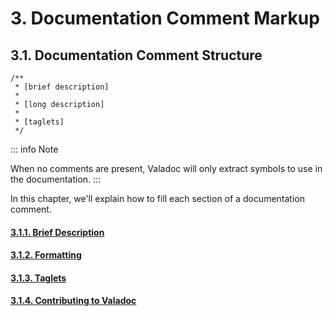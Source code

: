 # 3. Documentation Comment Markup

## 3.1. Documentation Comment Structure

```vala
/**
 * [brief description]
 *
 * [long description]
 *
 * [taglets]
 */
```

::: info Note

When no comments are present, Valadoc will only extract symbols to use
in the documentation.
:::

In this chapter, we'll explain how to fill each section of a
documentation comment.

#### [3.1.1. Brief Description](03-00-documentation-comment-markup/03-01-brief-description)
#### [3.1.2. Formatting](03-00-documentation-comment-markup/03-02-formatting)
#### [3.1.3. Taglets](03-00-documentation-comment-markup/03-03-taglets)
#### [3.1.4. Contributing to Valadoc](03-00-documentation-comment-markup/03-04-contributing-to-valadoc)